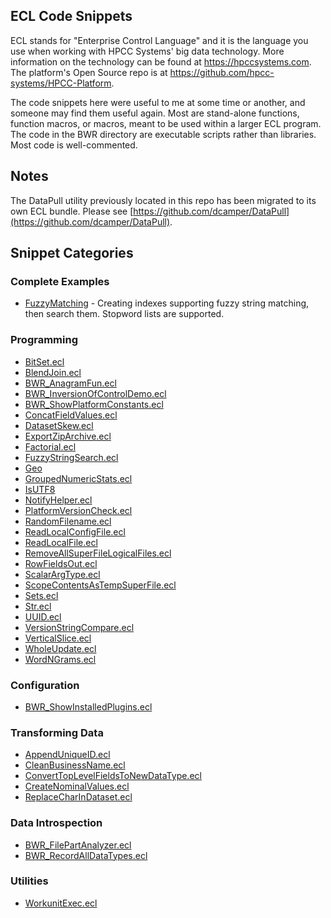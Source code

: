 ## ECL Code Snippets

ECL stands for "Enterprise Control Language" and it is the language you use when
working with HPCC Systems' big data technology.  More information on the
technology can be found at https://hpccsystems.com.  The platform's Open Source
repo is at https://github.com/hpcc-systems/HPCC-Platform.

The code snippets here were useful to me at some time or another, and someone
may find them useful again.  Most are stand-alone functions, function macros, or
macros, meant to be used within a larger ECL program.  The code in the BWR
directory are executable scripts rather than libraries.  Most code is
well-commented.

## Notes

The DataPull utility previously located in this repo has been migrated to its
own ECL bundle.  Please see
[https://github.com/dcamper/DataPull](https://github.com/dcamper/DataPull).

## Snippet Categories

### Complete Examples
* [FuzzyMatching](FuzzyMatching) - Creating indexes supporting fuzzy string matching, then search them. Stopword lists are supported.

### Programming
* [BitSet.ecl](BitSet.ecl)
* [BlendJoin.ecl](BlendJoin.ecl)
* [BWR_AnagramFun.ecl](BWR/BWR_AnagramFun.ecl)
* [BWR_InversionOfControlDemo.ecl](BWR/BWR_InversionOfControlDemo.ecl)
* [BWR_ShowPlatformConstants.ecl](BWR/BWR_ShowPlatformConstants.ecl)
* [ConcatFieldValues.ecl](ConcatFieldValues.ecl)
* [DatasetSkew.ecl](DatasetSkew.ecl)
* [ExportZipArchive.ecl](ExportZipArchive.ecl)
* [Factorial.ecl](Factorial.ecl)
* [FuzzyStringSearch.ecl](FuzzyStringSearch.ecl)
* [Geo](Geo.ecl)
* [GroupedNumericStats.ecl](GroupedNumericStats.ecl)
* [IsUTF8](IsUTF8.ecl)
* [NotifyHelper.ecl](NotifyHelper.ecl)
* [PlatformVersionCheck.ecl](PlatformVersionCheck.ecl)
* [RandomFilename.ecl](RandomFilename.ecl)
* [ReadLocalConfigFile.ecl](ReadLocalConfigFile.ecl)
* [ReadLocalFile.ecl](ReadLocalFile.ecl)
* [RemoveAllSuperFileLogicalFiles.ecl](RemoveAllSuperFileLogicalFiles.ecl)
* [RowFieldsOut.ecl](RowFieldsOut.ecl)
* [ScalarArgType.ecl](ScalarArgType.ecl)
* [ScopeContentsAsTempSuperFile.ecl](ScopeContentsAsTempSuperFile.ecl)
* [Sets.ecl](Sets.ecl)
* [Str.ecl](Str.ecl)
* [UUID.ecl](UUID.ecl)
* [VersionStringCompare.ecl](VersionStringCompare.ecl)
* [VerticalSlice.ecl](VerticalSlice.ecl)
* [WholeUpdate.ecl](WholeUpdate.ecl)
* [WordNGrams.ecl](WordNGrams.ecl)

### Configuration
* [BWR_ShowInstalledPlugins.ecl](BWR/BWR_ShowInstalledPlugins.ecl)

### Transforming Data
* [AppendUniqueID.ecl](AppendUniqueID.ecl)
* [CleanBusinessName.ecl](CleanBusinessName.ecl)
* [ConvertTopLevelFieldsToNewDataType.ecl](ConvertTopLevelFieldsToNewDataType.ecl)
* [CreateNominalValues.ecl](CreateNominalValues.ecl)
* [ReplaceCharInDataset.ecl](ReplaceCharInDataset.ecl)

### Data Introspection
* [BWR\_FilePartAnalyzer.ecl](BWR/BWR_FilePartAnalyzer.ecl)
* [BWR\_RecordAllDataTypes.ecl](BWR/BWR_RecordAllDataTypes.ecl)

### Utilities
* [WorkunitExec.ecl](WorkunitExec.ecl)
